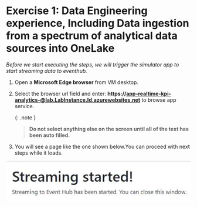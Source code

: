 # Exercise 1: Data Engineering experience, Including Data ingestion from a spectrum of analytical data sources into OneLake

*Before we start executing the steps, we will trigger the simulator app to start streaming data to eventhub.*

1. Open a **Microsoft Edge browser** from VM desktop.

2. Select the browser url field and enter: **https://app-realtime-kpi-analytics-@lab.LabInstance.Id.azurewebsites.net** to browse app service.

	{: .note }
	> **Do not select anything else on the screen until all of the text has been auto filled.**

3. You will see a page like the one shown below.You can proceed with next steps while it loads.

![dsm8974d.jpg](../media/instructions249094/dsm8974d.jpg)

